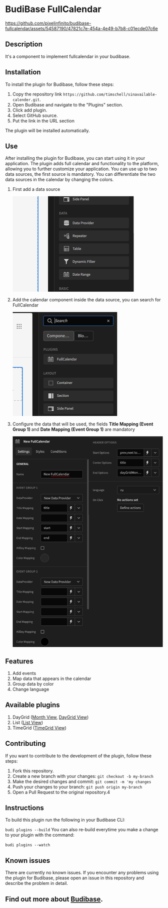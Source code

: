 # BudiBase FullCalendar

https://github.com/pixelinfinito/budibase-fullcalendar/assets/54587190/47821c7e-454a-4e49-b7b8-c01ecde07c6e

## Description
It's a component to implement fullcalendar in your budibase.

## Installation
To install the plugin for Budibase, follow these steps:

1. Copy the repository link ```https://github.com/timschell/sinavailable-calender.git```.
2. Open Budibase and navigate to the "Plugins" section.
3. Click add plugin.
4. Select GitHub source.
5. Put the link in the URL section


<p>The plugin will be installed automatically.</p>

## Use

After installing the plugin for Budibase, you can start using it in your application. 
The plugin adds full calendar and functionality to the platform, allowing you to further customize your application.
You can use up to two data sources, the first source is mandatory. You can differentiate the two data sources in the calendar by changing the colors.

1. First add a data source <p><img src="src/images/usage/2.png" /></p>
2. Add the calendar component inside the data source, you can search for FullCalendar <p><img src="src/images/usage/3.png" /></p>
3.  Configure the data that will be used, the fields <b>Title Mapping (Event Group 1) </b> and <b>Date Mapping (Event Group 1)</b> are mandatory <p><img src="src/images/usage/4.png" /></p>

## Features

1. Add events
2. Map data that appears in the calendar
3. Group data by color
4. Change language

## Available plugins
1. DayGrid ([Month View](https://fullcalendar.io/docs/month-view), [DayGrid View](https://fullcalendar.io/docs/daygrid-view))
2. List ([List View](https://fullcalendar.io/docs/list-view))
3. TimeGrid ([TimeGrid View](https://fullcalendar.io/docs/timegrid-view))


## Contributing

If you want to contribute to the development of the plugin, follow these steps:

1. Fork this repository.
2. Create a new branch with your changes: ```git checkout -b my-branch```
3. Make the desired changes and commit: ```git commit -m 'my changes```
4. Push your changes to your branch: ```git push origin my-branch```
5. Open a Pull Request to the original repository.4


## Instructions
To build this plugin run the following in your Budibase CLI:

```budi plugins --build```
You can also re-build everytime you make a change to your plugin with the command:

``` budi plugins --watch ```

## Known issues

There are currently no known issues. If you encounter any problems using the plugin for Budibase, please open an issue in this repository and describe the problem in detail.

## Find out more about [Budibase](https://github.com/Budibase/budibase).
